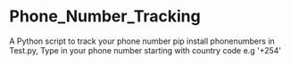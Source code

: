 # Phone_Number_Tracking
A Python script to track your phone number
pip install phonenumbers
in Test.py, Type in your phone number starting with country code e.g '+254'
